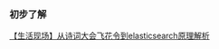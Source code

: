### 初步了解



[【生活现场】从诗词大会飞花令到elasticsearch原理解析][https://mp.weixin.qq.com/s/LD2VG6dRNYXOO9KE38F_Mg]

[https://mp.weixin.qq.com/s/LD2VG6dRNYXOO9KE38F_Mg]: https://mp.weixin.qq.com/s/LD2VG6dRNYXOO9KE38F_Mg



